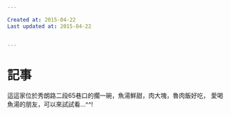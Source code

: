 ```yaml
---

Created at: 2015-04-22
Last updated at: 2015-04-22


---
```


# 記事


這這家位於秀朗路二段65巷口的擱一碗，魚湯鮮甜，肉大塊，魯肉飯好吃， 愛喝魚湯的朋友，可以來試試看…^^!

